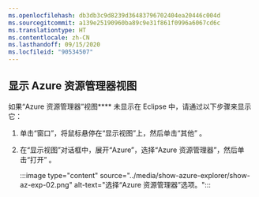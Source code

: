 ```yaml
---
ms.openlocfilehash: db3db3c9d8239d36483796702404ea20446c004d
ms.sourcegitcommit: a139e25190960ba89c9e31f861f0996a6067cd6c
ms.translationtype: HT
ms.contentlocale: zh-CN
ms.lasthandoff: 09/15/2020
ms.locfileid: "90534507"
---
```

## <a name="displaying-the-azure-explorer-view"></a>显示 Azure 资源管理器视图

如果“Azure 资源管理器”视图**** 未显示在 Eclipse 中，请通过以下步骤来显示它：

1. 单击“窗口”，将鼠标悬停在“显示视图”上，然后单击“其他”  。

2. 在“显示视图”对话框中，展开“Azure”，选择“Azure 资源管理器”，然后单击“打开”   。

    :::image type="content" source="../media/show-azure-explorer/show-az-exp-02.png" alt-text="选择“Azure 资源管理器”选项。":::





